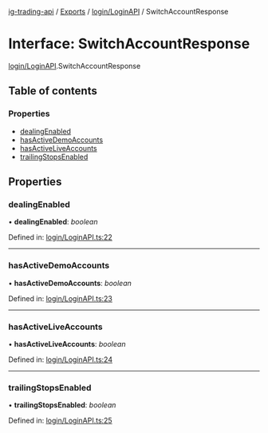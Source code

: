 [ig-trading-api](../README.md) / [Exports](../modules.md) / [login/LoginAPI](../modules/login_loginapi.md) / SwitchAccountResponse

# Interface: SwitchAccountResponse

[login/LoginAPI](../modules/login_loginapi.md).SwitchAccountResponse

## Table of contents

### Properties

- [dealingEnabled](login_loginapi.switchaccountresponse.md#dealingenabled)
- [hasActiveDemoAccounts](login_loginapi.switchaccountresponse.md#hasactivedemoaccounts)
- [hasActiveLiveAccounts](login_loginapi.switchaccountresponse.md#hasactiveliveaccounts)
- [trailingStopsEnabled](login_loginapi.switchaccountresponse.md#trailingstopsenabled)

## Properties

### dealingEnabled

• **dealingEnabled**: _boolean_

Defined in: [login/LoginAPI.ts:22](https://github.com/bennycode/ig-trading-api/blob/192094d/src/login/LoginAPI.ts#L22)

---

### hasActiveDemoAccounts

• **hasActiveDemoAccounts**: _boolean_

Defined in: [login/LoginAPI.ts:23](https://github.com/bennycode/ig-trading-api/blob/192094d/src/login/LoginAPI.ts#L23)

---

### hasActiveLiveAccounts

• **hasActiveLiveAccounts**: _boolean_

Defined in: [login/LoginAPI.ts:24](https://github.com/bennycode/ig-trading-api/blob/192094d/src/login/LoginAPI.ts#L24)

---

### trailingStopsEnabled

• **trailingStopsEnabled**: _boolean_

Defined in: [login/LoginAPI.ts:25](https://github.com/bennycode/ig-trading-api/blob/192094d/src/login/LoginAPI.ts#L25)
